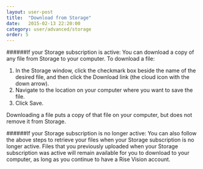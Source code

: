 ```yaml
---
layout: user-post
title:  "Download from Storage"
date:   2015-02-13 22:20:00
category: user/advanced/storage
order: 5
---
```


######If your Storage subscription is active:
You can download a copy of any file from Storage to your computer.  To download a file:

1. In the Storage window, click the checkmark box beside the name of the desired file, and then click the Download link (the cloud icon with the down arrow).
2. Navigate to the location on your computer where you want to save the file.
3. Click Save.
 
Downloading a file puts a copy of that file on your computer, but does not remove it from Storage.

######If your Storage subscription is no longer active:
You can also follow the above steps to retrieve your files when your Storage subscription is no longer active. Files that you previously uploaded when your Storage subscription was active will remain available for you to download to your computer, as long as you continue to have a Rise Vision account.

